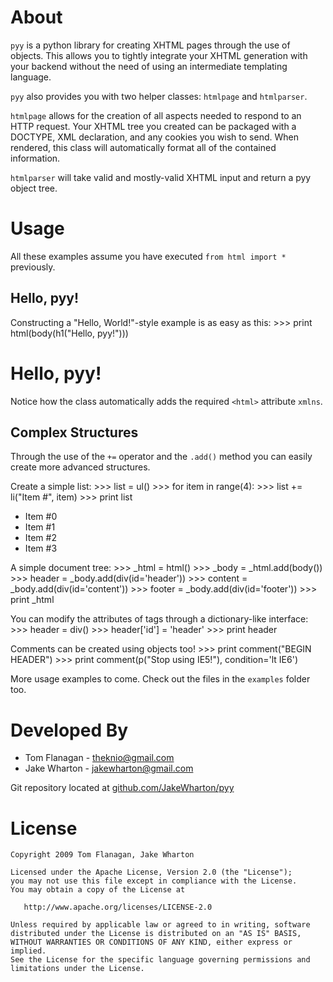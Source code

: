 About
=====
`pyy` is a python library for creating XHTML pages through the use of objects.
This allows you to tightly integrate your XHTML generation with your backend
without the need of using an intermediate templating language.

`pyy` also provides you with two helper classes: `htmlpage` and `htmlparser`.

`htmlpage` allows for the creation of all aspects needed to respond to an
HTTP request. Your XHTML tree you created can be packaged with a DOCTYPE, XML
declaration, and any cookies you wish to send. When rendered, this class will
automatically format all of the contained information.

`htmlparser` will take valid and mostly-valid XHTML input and return a pyy
object tree.


Usage
=====
All these examples assume you have executed `from html import *` previously.

Hello, pyy!
-----------
Constructing a "Hello, World!"-style example is as easy as this:
    >>> print html(body(h1("Hello, pyy!")))
    <html xmlns="http://www.w3.org/1999/xhtml">
      <body>
        <h1>Hello, pyy!</h1>
      </body>
    </html>

Notice how the class automatically adds the required `<html>` attribute `xmlns`.

Complex Structures
------------------
Through the use of the `+=` operator and the `.add()` method you can easily
create more advanced structures.

Create a simple list:
    >>> list = ul()
    >>> for item in range(4):
    >>>   list += li("Item #", item)
    >>> print list
    <ul>
      <li>Item #0</li>
      <li>Item #1</li>
      <li>Item #2</li>
      <li>Item #3</li>
    </ul>

A simple document tree:
    >>> _html = html()
    >>> _body = _html.add(body())
    >>> header  = _body.add(div(id='header'))
    >>> content = _body.add(div(id='content'))
    >>> footer  = _body.add(div(id='footer'))
    >>> print _html
    <html xmlns="http://www.w3.org/1999/xhtml">
      <body>
        <div id='header'></div>
        <div id='content'></div>
        <div id='footer'></div>
      </body>
    </html>

You can modify the attributes of tags through a dictionary-like interface:
    >>> header = div()
    >>> header['id'] = 'header'
    >>> print header
    <div id='header'></div>

Comments can be created using objects too!
    >>> print comment("BEGIN HEADER")
    <!--BEGIN HEADER-->
    >>> print comment(p("Stop using IE5!"), condition='lt IE6')
    <!--[if lt IE6]><p>Stop using IE5!</p><![endif]-->

More usage examples to come. Check out the files in the `examples` folder too.


Developed By
============
* Tom Flanagan - <theknio@gmail.com>
* Jake Wharton - <jakewharton@gmail.com>

Git repository located at
[github.com/JakeWharton/pyy](http://github.com/JakeWharton/pyy)


License
=======
    Copyright 2009 Tom Flanagan, Jake Wharton
    
    Licensed under the Apache License, Version 2.0 (the "License");
    you may not use this file except in compliance with the License.
    You may obtain a copy of the License at
    
       http://www.apache.org/licenses/LICENSE-2.0
    
    Unless required by applicable law or agreed to in writing, software
    distributed under the License is distributed on an "AS IS" BASIS,
    WITHOUT WARRANTIES OR CONDITIONS OF ANY KIND, either express or implied.
    See the License for the specific language governing permissions and
    limitations under the License.